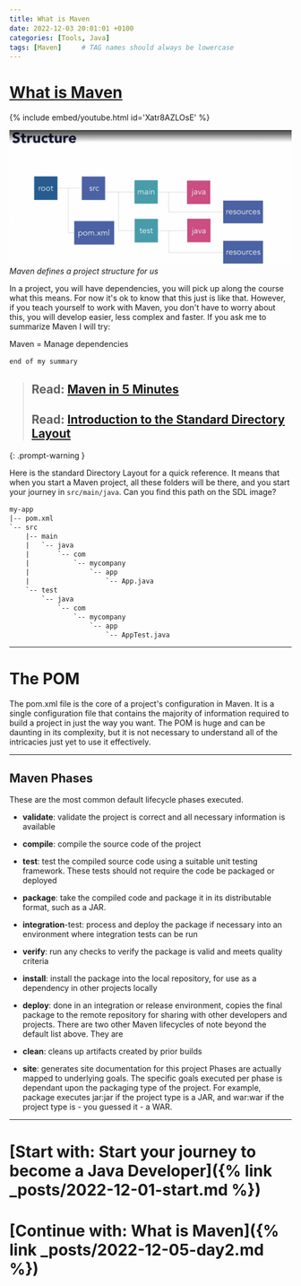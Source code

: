 ```yaml
---
title: What is Maven
date: 2022-12-03 20:01:01 +0100
categories: [Tools, Java]
tags: [Maven]     # TAG names should always be lowercase
---
```


# [What is Maven](https://www.youtube.com/watch?v=Xatr8AZLOsE)

{% include embed/youtube.html id='Xatr8AZLOsE' %}

![maven](https://github.com/Drystan-Furor/essential/blob/master/src/main/resources/img/mavenstructure.png?raw=true)
_Maven defines a project structure for us_

In a project, you will have dependencies, you will pick up along the course what this means. For now it's ok to know
that this just is like that. However, if you teach yourself to work with Maven, you don't have to worry about this, you
will develop easier, less complex and faster. If you ask me to summarize Maven I will try:

Maven = Manage dependencies

    end of my summary

> ## Read: [Maven in 5 Minutes](https://maven.apache.org/guides/getting-started/maven-in-five-minutes.html)
> ## Read: [Introduction to the Standard Directory Layout](https://maven.apache.org/guides/introduction/introduction-to-the-standard-directory-layout.html)
{: .prompt-warning }

Here is the standard Directory Layout for a quick reference. It means that when you start a Maven project, all these
folders will be there, and you start your journey in `src/main/java`. Can you find this path on the SDL image?

```
my-app
|-- pom.xml
`-- src
    |-- main
    |   `-- java
    |       `-- com
    |           `-- mycompany
    |               `-- app
    |                   `-- App.java
    `-- test
        `-- java
            `-- com
                `-- mycompany
                    `-- app
                        `-- AppTest.java
```

---

# The POM

The pom.xml file is the core of a project's configuration in Maven. It is a single configuration file that contains the
majority of information required to build a project in just the way you want. The POM is huge and can be daunting in its
complexity, but it is not necessary to understand all of the intricacies just yet to use it effectively.

---

## Maven Phases

These are the most common default lifecycle phases executed.

- **validate**: validate the project is correct and all necessary information is available
- **compile**: compile the source code of the project
- **test**: test the compiled source code using a suitable unit testing framework. These tests should not require the
  code be packaged or deployed
- **package**: take the compiled code and package it in its distributable format, such as a JAR.
- **integration**-test: process and deploy the package if necessary into an environment where integration tests can be
  run
- **verify**: run any checks to verify the package is valid and meets quality criteria
- **install**: install the package into the local repository, for use as a dependency in other projects locally
- **deploy**: done in an integration or release environment, copies the final package to the remote repository for
  sharing with other developers and projects.
  There are two other Maven lifecycles of note beyond the default list above. They are

- **clean**: cleans up artifacts created by prior builds
- **site**: generates site documentation for this project
  Phases are actually mapped to underlying goals. The specific goals executed per phase is dependant upon the packaging
  type of the project. For example, package executes jar:jar if the project type is a JAR, and war:war if the project
  type is - you guessed it - a WAR.

***
# [Start with: Start your journey to become a Java Developer]({% link _posts/2022-12-01-start.md %})
# [Continue with: What is Maven]({% link _posts/2022-12-05-day2.md %})
